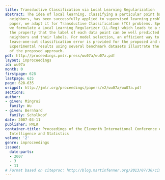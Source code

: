 ```yaml
---
title: Transductive Classification via Local Learning Regularization
abstract: The idea of local learning, classifying a particular point based on its
  neighbors, has been successfully applied to supervised learning problems. In this
  paper, we adapt it for Transductive Classification (TC) problems. Specifically,
  we formulate a Local Learning Regularizer (LL-Reg) which leads to a solution with
  the property that the label of each data point can be well predicted based on its
  neighbors and their labels. For model selection, an efficient way to compute the
  leave-one-out classification error is provided for the proposed and related algorithms.
  Experimental results using several benchmark datasets illustrate the effectiveness
  of the proposed approach.
pdf: http://proceedings.pmlr.press/wu07a/wu07a.pdf
layout: inproceedings
id: wu07a
month: 0
firstpage: 628
lastpage: 635
page: 628-635
origpdf: http://jmlr.org/proceedings/papers/v2/wu07a/wu07a.pdf
sections: 
author:
- given: Mingrui
  family: Wu
- given: Bernhard
  family: Scholkopf
date: 2007-03-11
publisher: PMLR
container-title: Proceedings of the Eleventh International Conference on Artificial
  Intelligence and Statistics
volume: '2'
genre: inproceedings
issued:
  date-parts:
  - 2007
  - 3
  - 11
# Format based on citeproc: http://blog.martinfenner.org/2013/07/30/citeproc-yaml-for-bibliographies/
---
```


